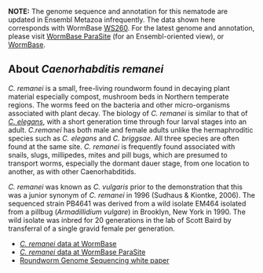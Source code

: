 **NOTE:** The genome sequence and annotation for this nematode are
updated in Ensembl Metazoa infrequently. The data shown here corresponds
with WormBase
[WS260](ftp://ftp.wormbase.org/pub/wormbase/releases/WS260). For the
latest genome and annotation, please visit [WormBase
ParaSite](http://parasite.wormbase.org) (for an Ensembl-oriented view),
or [WormBase](http://www.wormbase.org).

About *Caenorhabditis remanei*
------------------------------

*C. remanei* is a small, free-living roundworm found in decaying plant
material especially compost, mushroom beds in Northern temperate
regions. The worms feed on the bacteria and other micro-organisms
associated with plant decay. The biology of *C. remanei* is similar to
that of [*C. elegans*](/Caenorhabditis_elegans), with a short generation
time through four larval stages into an adult. *C.remanei* has both male
and female adults unlike the hermaphroditic species such as *C. elegans*
and *C. briggsae*. All three species are often found at the same site.
*C. remanei* is frequently found associated with snails, slugs,
millipedes, mites and pill bugs, which are presumed to transport worms,
especially the dormant dauer stage, from one location to another, as
with other Caenorhabditids.

*C. remanei* was known as *C. vulgaris* prior to the demonstration that
this was a junior synonym of *C. remanei* in 1996 (Sudhaus & Kiontke,
2006). The sequenced strain PB4641 was derived from a wild isolate EM464
isolated from a pillbug (*Armadillidium vulgare*) in Brooklyn, New York
in 1990. The wild isolate was inbred for 20 generations in the lab of
Scott Baird by transferral of a single gravid female per generation.

-   [*C. remanei* data at
    WormBase](http://www.wormbase.org/species/c_remanei)
-   [*C. remanei* data at WormBase
    ParaSite](http://parasite.wormbase.org/Caenorhabditis_remanei/Info/Index)
-   [Roundworm Genome Sequencing white
    paper](http://www.genome.gov/11007952)
